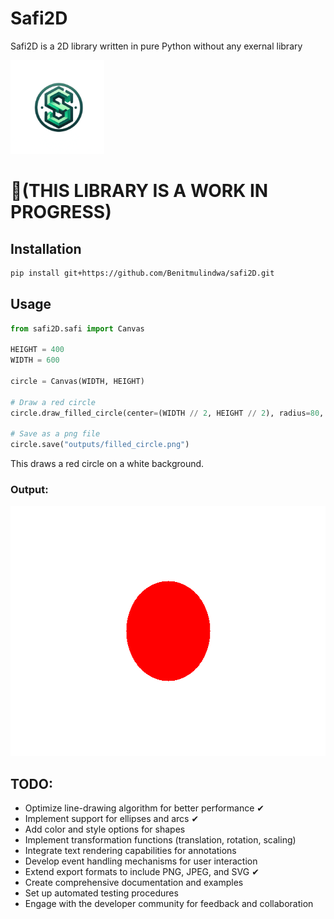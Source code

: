 # Safi2D
Safi2D is a 2D library written in pure Python without any exernal library

<img src="assets/logo.png" width=150 height=150>

# 🚨(THIS LIBRARY IS A WORK IN PROGRESS)

## Installation

```bash
pip install git+https://github.com/Benitmulindwa/safi2D.git
```
## Usage
```python
from safi2D.safi import Canvas

HEIGHT = 400
WIDTH = 600

circle = Canvas(WIDTH, HEIGHT)

# Draw a red circle
circle.draw_filled_circle(center=(WIDTH // 2, HEIGHT // 2), radius=80, color=(255, 0, 0))

# Save as a png file
circle.save("outputs/filled_circle.png")
```
This draws a red circle on a white background.
### Output:
<img src="outputs/filled_circle.png" width=600 height=400>

## TODO:

- Optimize line-drawing algorithm for better performance ✔
- Implement support for ellipses and arcs ✔
- Add color and style options for shapes
- Implement transformation functions (translation, rotation, scaling)
- Integrate text rendering capabilities for annotations
- Develop event handling mechanisms for user interaction
- Extend export formats to include PNG, JPEG, and SVG ✔
- Create comprehensive documentation and examples
- Set up automated testing procedures
- Engage with the developer community for feedback and collaboration
